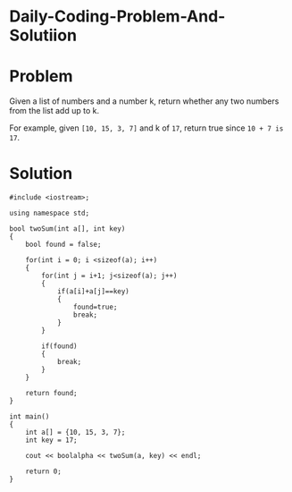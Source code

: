 # Daily-Coding-Problem-And-Solutiion

# Problem
Given a list of numbers and a number k, return whether any two numbers from the list add up to k.

For example, given `[10, 15, 3, 7]` and k of `17`, return true since `10 + 7 is 17`.

# Solution

```
#include <iostream>;

using namespace std;

bool twoSum(int a[], int key)
{
    bool found = false;

    for(int i = 0; i <sizeof(a); i++)
    {
        for(int j = i+1; j<sizeof(a); j++)
        {
            if(a[i]+a[j]==key)
            {
                found=true;
                break;
            }
        }

        if(found)
        {
            break;
        }
    }

    return found;
}

int main()
{
    int a[] = {10, 15, 3, 7};
    int key = 17;

    cout << boolalpha << twoSum(a, key) << endl;

    return 0;
}

```